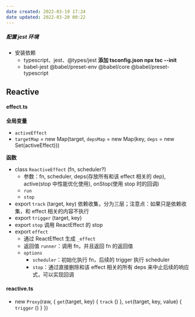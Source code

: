 ```yaml
---
date created: 2022-03-19 17:24
date updated: 2022-03-20 00:22
---
```


##### 配置 jest 环境

- 安装依赖
	- typescript、jest、@types/jest    **添加 tsconfig.json  npx tsc --init**
	- babel-jest @babel/preset-env @babel/core @babel/preset-typescript

## Reactive

#### effect.ts

**全局变量**

- `activeEffect`
- `targetMap` = new Map(target, `depsMap` = new Map(key, `deps` = new Set(activeEffect)))

**函数**

- class `ReactiveEffect` (fn, scheduler?)
	- 参数：fn, scheduler, deps(存放所有和该 effect 相关的 dep), active(stop 中性能优化使用), onStop(使用 stop 时的回调)
	- `run`
	- `stop`
- export `track` (target, key) 依赖收集，分为三层；注意点：如果只是依赖收集，和 effect 相关的内容不执行
- export `trigger` (target, key)
- export `stop` 调用 ReactEffect 的 stop
- export `effect`
	- 通过 ReactEffect 生成 `_effect`
	- 返回值 `runner`：调用 fn，并且返回 fn 的返回值
	- `options`
		- `scheduler`：初始化执行 fn，后续的 trigger 执行 scheduler
		- `stop`：通过直接删除和该 effect 相关的所有 deps 来中止后续的响应式，可以实现回调

#### reactive.ts

- new `Proxy`(raw,  { `get`(target,  key) { `track` () }, `set`(target, key, value) { `trigger` () } })
